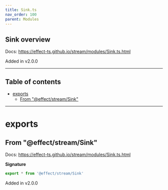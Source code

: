 ```yaml
---
title: Sink.ts
nav_order: 100
parent: Modules
---
```


## Sink overview

Docs: https://effect-ts.github.io/stream/modules/Sink.ts.html

Added in v2.0.0

---

<h2 class="text-delta">Table of contents</h2>

- [exports](#exports)
  - [From "@effect/stream/Sink"](#from-effectstreamsink)

---

# exports

## From "@effect/stream/Sink"

Docs: https://effect-ts.github.io/stream/modules/Sink.ts.html

**Signature**

```ts
export * from '@effect/stream/Sink'
```

Added in v2.0.0
